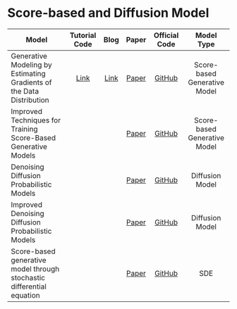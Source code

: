 # Score-based and Diffusion Model


| Model | Tutorial Code | Blog | Paper | Official Code | Model Type |
|---|:---:|:---:|:---:|:---:|:---:|
| Generative Modeling by Estimating Gradients of the Data Distribution | [Link](https://github.com/JeongJiHeon/ScoreDiffusionModel/tree/main/NCSN) | [Link](https://ivdevlog.tistory.com/8)| [Paper](https://arxiv.org/pdf/1907.05600.pdf) | [GitHub](https://github.com/ermongroup/ncsn) | Score-based Generative Model | 
| Improved Techniques for Training Score-Based Generative Models |  | | [Paper](https://arxiv.org/pdf/2006.09011.pdf) | [GitHub](https://github.com/ermongroup/ncsnv2) | Score-based Generative Model |
| Denoising Diffusion Probabilistic Models |  | |[Paper](https://arxiv.org/pdf/2006.11239.pdf) | [GitHub](https://github.com/hojonathanho/diffusion) | Diffusion Model |
| Improved Denoising Diffusion Probabilistic Models|  | |[Paper](https://arxiv.org/pdf/2102.09672.pdf) | [GitHub](https://github.com/openai/improved-diffusion) | Diffusion Model |
| Score-based generative model through stochastic differential equation |  | |[Paper](https://arxiv.org/pdf/2011.13456.pdf) | [GitHub](https://github.com/yang-song/score_sde_pytorch) | SDE |
